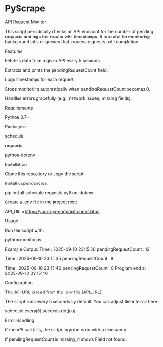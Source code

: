 # PyScrape
API Request Monitor

This script periodically checks an API endpoint for the number of pending requests and logs the results with timestamps.
It is useful for monitoring background jobs or queues that process requests until completion.

Features

Fetches data from a given API every 5 seconds.

Extracts and prints the pendingRequestCount field.

Logs timestamps for each request.

Stops monitoring automatically when pendingRequestCount becomes 0.

Handles errors gracefully (e.g., network issues, missing fields).

Requirements

Python 3.7+

Packages:

schedule

requests

python-dotenv

Installation

Clone this repository or copy the script.

Install dependencies:

pip install schedule requests python-dotenv


Create a .env file in the project root:

API_URL=https://your-api-endpoint.com/status

Usage

Run the script with:

python monitor.py

Example Output:
Time : 2025-09-10 23:15:30 
pendingRequestCount : 12

Time : 2025-09-10 23:15:35 
pendingRequestCount : 8

Time : 2025-09-10 23:15:40 
pendingRequestCount : 0
Program end at 2025-09-10 23:15:40

Configuration

The API URL is read from the .env file (API_URL).

The script runs every 5 seconds by default.
You can adjust the interval here:

schedule.every(5).seconds.do(job)

Error Handling

If the API call fails, the script logs the error with a timestamp.

If pendingRequestCount is missing, it shows Field not found.
